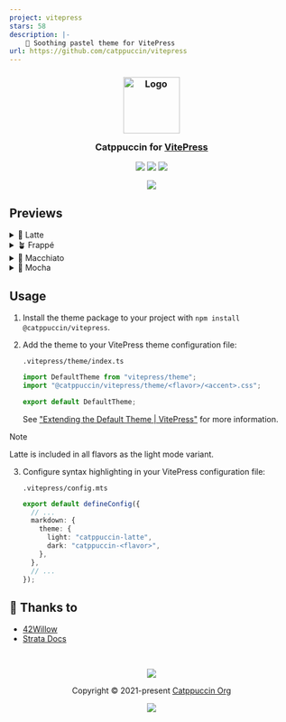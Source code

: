```yaml
---
project: vitepress
stars: 58
description: |-
    📝 Soothing pastel theme for VitePress
url: https://github.com/catppuccin/vitepress
---
```


<h3 align="center">
	<img src="https://raw.githubusercontent.com/catppuccin/catppuccin/main/assets/logos/exports/1544x1544_circle.png" width="100" alt="Logo"/><br/>
	<img src="https://raw.githubusercontent.com/catppuccin/catppuccin/main/assets/misc/transparent.png" height="30" width="0px"/>
	Catppuccin for <a href="https://github.com/vuejs/vitepress">VitePress</a>
	<img src="https://raw.githubusercontent.com/catppuccin/catppuccin/main/assets/misc/transparent.png" height="30" width="0px"/>
</h3>

<p align="center">
	<a href="https://github.com/catppuccin/vitepress/stargazers"><img src="https://img.shields.io/github/stars/catppuccin/vitepress?colorA=363a4f&colorB=b7bdf8&style=for-the-badge"></a>
	<a href="https://github.com/catppuccin/vitepress/issues"><img src="https://img.shields.io/github/issues/catppuccin/vitepress?colorA=363a4f&colorB=f5a97f&style=for-the-badge"></a>
	<a href="https://github.com/catppuccin/vitepress/contributors"><img src="https://img.shields.io/github/contributors/catppuccin/vitepress?colorA=363a4f&colorB=a6da95&style=for-the-badge"></a>
</p>

<p align="center">
	<img src="https://raw.githubusercontent.com/catppuccin/vitepress/main/assets/preview.webp"/>
</p>

## Previews

<details>
<summary>🌻 Latte</summary>
<img src="https://raw.githubusercontent.com/catppuccin/vitepress/main/assets/latte.webp"/>
</details>
<details>
<summary>🪴 Frappé</summary>
<img src="https://raw.githubusercontent.com/catppuccin/vitepress/main/assets/frappe.webp"/>
</details>
<details>
<summary>🌺 Macchiato</summary>
<img src="https://raw.githubusercontent.com/catppuccin/vitepress/main/assets/macchiato.webp"/>
</details>
<details>
<summary>🌿 Mocha</summary>
<img src="https://raw.githubusercontent.com/catppuccin/vitepress/main/assets/mocha.webp"/>
</details>

## Usage

1. Install the theme package to your project with `npm install @catppuccin/vitepress`.

2. Add the theme to your VitePress theme configuration file:

   `.vitepress/theme/index.ts`

   ```ts
   import DefaultTheme from "vitepress/theme";
   import "@catppuccin/vitepress/theme/<flavor>/<accent>.css";

   export default DefaultTheme;
   ```

   See ["Extending the Default Theme | VitePress"](https://vitepress.dev/guide/extending-default-theme#extending-the-default-theme) for more information.

> [!NOTE]
> Latte is included in all flavors as the light mode variant.

3. Configure syntax highlighting in your VitePress configuration file:

   `.vitepress/config.mts`

   ```ts
   export default defineConfig({
     // ...
     markdown: {
       theme: {
         light: "catppuccin-latte",
         dark: "catppuccin-<flavor>",
       },
     },
     // ...
   });
   ```

## 💝 Thanks to

- [42Willow](https://github.com/42willow)
- [Strata Docs](https://github.com/StrataWM/strata/blob/5daa4f102a7a03bb73dbe84e43d7ae1cb64d2c54/docs/.vitepress/theme/colors.css)

&nbsp;

<p align="center">
	<img src="https://raw.githubusercontent.com/catppuccin/catppuccin/main/assets/footers/gray0_ctp_on_line.svg?sanitize=true" />
</p>

<p align="center">
	Copyright &copy; 2021-present <a href="https://github.com/catppuccin" target="_blank">Catppuccin Org</a>
</p>

<p align="center">
	<a href="https://github.com/catppuccin/catppuccin/blob/main/LICENSE"><img src="https://img.shields.io/static/v1.svg?style=for-the-badge&label=License&message=MIT&logoColor=d9e0ee&colorA=363a4f&colorB=b7bdf8"/></a>
</p>

